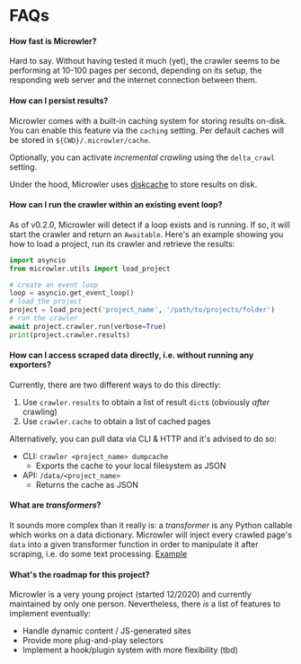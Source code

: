 # FAQs

#### How fast is **Microwler**?
Hard to say. Without having tested it much (yet), the crawler seems to be performing
at 10-100 pages per second, depending on its setup, the responding web 
server and the internet connection between them.


#### How can I persist results?
Microwler comes with a built-in caching system for storing results on-disk.
You can enable this feature via the `caching` setting. Per default caches will be stored in `${CWD}/.microwler/cache`. 

Optionally, you can activate *incremental crawling* using the `delta_crawl` setting.

Under the hood, Microwler uses [diskcache](https://pypi.org/project/diskcache/) to store results on disk.


#### How can I run the crawler within an existing event loop?
As of v0.2.0, Microwler will detect if a loop exists and is running. If so, it will
start the crawler and return an `Awaitable`. Here's an example showing you how to load a project, run its crawler
and retrieve the results:

````python
import asyncio
from microwler.utils import load_project

# create an event loop
loop = asyncio.get_event_loop()
# load the project
project = load_project('project_name', '/path/to/projects/folder')
# run the crawler
await project.crawler.run(verbose=True)
print(project.crawler.results)
````

#### How can I access scraped data directly, i.e. without running any exporters?
Currently, there are two different ways to do this directly:

1. Use `crawler.results` to obtain a list of result `dict`s (obviously *after* crawling)
3. Use `crawler.cache` to obtain a list of cached pages 

Alternatively, you can pull data via CLI & HTTP and it's advised to do so:

- CLI: `crawler <project_name> dumpcache`
    - Exports the cache to your local filesystem as JSON
- API: `/data/<project_name>`
    - Returns the cache as JSON

#### What are *transformers*?
It sounds more complex than it really is: a *transformer* is any Python callable
which works on a data dictionary. Microwler will inject every crawled page's `data`
into a given transformer function in order to manipulate it after scraping, 
i.e. do some text processing. [Example](https://github.com/INNOVINATI/microwler/blob/master/test_cases.py#L54)


#### What's the roadmap for this project?
Microwler is a very young project (started 12/2020) and currently maintained by only one person.
Nevertheless, there *is* a list of features to implement eventually:

- Handle dynamic content / JS-generated sites
- Provide more plug-and-play selectors
- Implement a hook/plugin system with more flexibility (tbd)